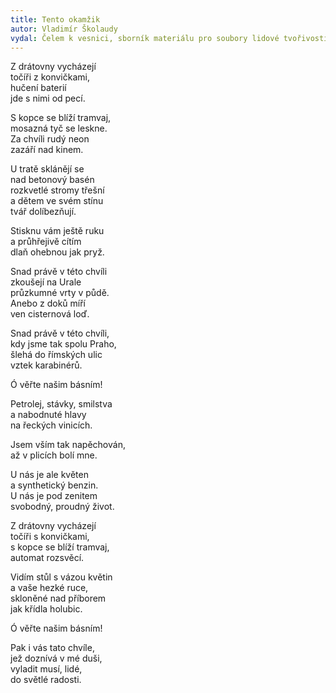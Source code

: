 ```yaml
---
title: Tento okamžik
autor: Vladimír Školaudy
vydal: Čelem k vesnici, sborník materiálu pro soubory lidové tvořivosti, Praha, Orbis, 1953
---
```



Z drátovny vycházejí  
točíři z konvičkami,  
hučení baterií  
jde s nimi od pecí.

S kopce se blíží tramvaj,  
mosazná tyč se leskne.  
Za chvíli rudý neon  
zazáří nad kinem.

U tratě sklánějí se   
nad betonový basén  
rozkvetlé stromy třešní  
a dětem ve svém stínu  
tvář dolíbezňují.

Stisknu vám ještě ruku  
a průhřejivě cítím  
dlaň ohebnou jak pryž.  

Snad právě v této chvíli  
zkoušejí na Urale   
průzkumné vrty v půdě.  
Anebo z doků míří   
ven cisternová loď.

Snad právě v této chvíli,  
kdy jsme tak spolu Praho,  
šlehá do římských ulic   
vztek karabinérů.

Ó věřte našim básním!

Petrolej, stávky, smilstva  
a nabodnuté hlavy  
na řeckých vinicích.

Jsem vším tak napěchován,  
až v plicích bolí mne.

U nás je ale květen   
a synthetický benzin.  
U nás je pod zenitem   
svobodný, proudný život.

Z drátovny vycházejí   
točíři s konvičkami,  
s kopce se blíží tramvaj,  
automat rozsvěcí.

Vidím stůl s vázou květin   
a vaše hezké ruce,   
skloněné nad příborem   
jak křídla holubic.

Ó věřte našim básním!

Pak i vás tato chvíle,  
jež doznívá v mé duši,  
vyladit musí, lidé,  
do světlé radosti.
